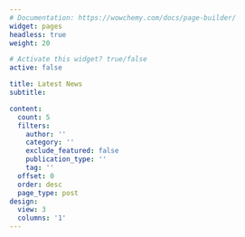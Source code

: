 ```yaml
---
# Documentation: https://wowchemy.com/docs/page-builder/
widget: pages
headless: true
weight: 20

# Activate this widget? true/false
active: false

title: Latest News
subtitle:

content:
  count: 5
  filters:
    author: ''
    category: ''
    exclude_featured: false
    publication_type: ''
    tag: ''
  offset: 0
  order: desc
  page_type: post
design:
  view: 3
  columns: '1'
---
```

